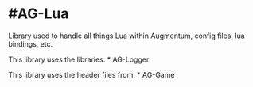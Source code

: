 #AG-Lua
=======

Library used to handle all things Lua within Augmentum, config files, lua bindings, etc.

This library uses the libraries:
	* AG-Logger

This library uses the header files from:
	* AG-Game

